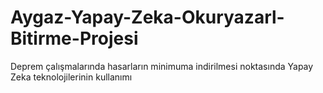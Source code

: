 # Aygaz-Yapay-Zeka-Okuryazarl-Bitirme-Projesi
Deprem çalışmalarında hasarların minimuma indirilmesi noktasında Yapay Zeka teknolojilerinin kullanımı
